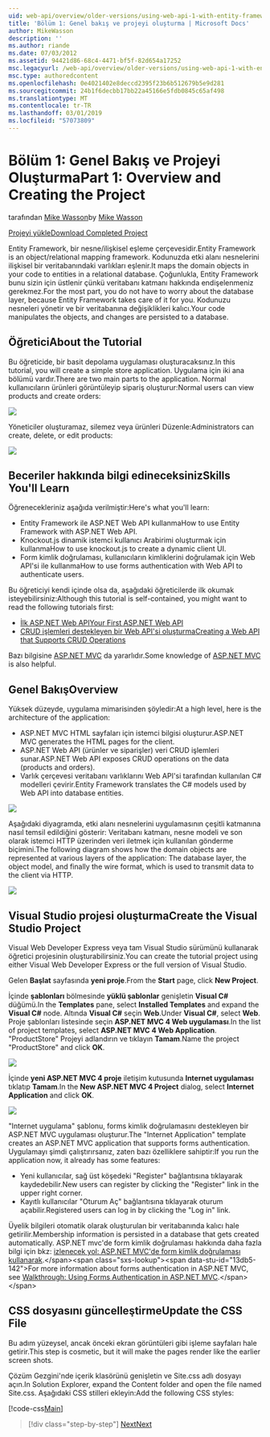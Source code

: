 ```yaml
---
uid: web-api/overview/older-versions/using-web-api-1-with-entity-framework-5/using-web-api-with-entity-framework-part-1
title: 'Bölüm 1: Genel bakış ve projeyi oluşturma | Microsoft Docs'
author: MikeWasson
description: ''
ms.author: riande
ms.date: 07/03/2012
ms.assetid: 94421d86-68c4-4471-bf5f-82d654a17252
msc.legacyurl: /web-api/overview/older-versions/using-web-api-1-with-entity-framework-5/using-web-api-with-entity-framework-part-1
msc.type: authoredcontent
ms.openlocfilehash: 0e4021402e8deccd2395f23b6b512679b5e9d281
ms.sourcegitcommit: 24b1f6decbb17bb22a45166e5fdb0845c65af498
ms.translationtype: MT
ms.contentlocale: tr-TR
ms.lasthandoff: 03/01/2019
ms.locfileid: "57073809"
---
```

<a name="part-1-overview-and-creating-the-project"></a><span data-ttu-id="13db5-102">Bölüm 1: Genel Bakış ve Projeyi Oluşturma</span><span class="sxs-lookup"><span data-stu-id="13db5-102">Part 1: Overview and Creating the Project</span></span>
====================
<span data-ttu-id="13db5-103">tarafından [Mike Wasson](https://github.com/MikeWasson)</span><span class="sxs-lookup"><span data-stu-id="13db5-103">by [Mike Wasson](https://github.com/MikeWasson)</span></span>

[<span data-ttu-id="13db5-104">Projeyi yükle</span><span class="sxs-lookup"><span data-stu-id="13db5-104">Download Completed Project</span></span>](http://code.msdn.microsoft.com/ASP-NET-Web-API-with-afa30545)

<span data-ttu-id="13db5-105">Entity Framework, bir nesne/ilişkisel eşleme çerçevesidir.</span><span class="sxs-lookup"><span data-stu-id="13db5-105">Entity Framework is an object/relational mapping framework.</span></span> <span data-ttu-id="13db5-106">Kodunuzda etki alanı nesnelerini ilişkisel bir veritabanındaki varlıkları eşlenir.</span><span class="sxs-lookup"><span data-stu-id="13db5-106">It maps the domain objects in your code to entities in a relational database.</span></span> <span data-ttu-id="13db5-107">Çoğunlukla, Entity Framework bunu sizin için üstlenir çünkü veritabanı katmanı hakkında endişelenmeniz gerekmez.</span><span class="sxs-lookup"><span data-stu-id="13db5-107">For the most part, you do not have to worry about the database layer, because Entity Framework takes care of it for you.</span></span> <span data-ttu-id="13db5-108">Kodunuzu nesneleri yönetir ve bir veritabanına değişiklikleri kalıcı.</span><span class="sxs-lookup"><span data-stu-id="13db5-108">Your code manipulates the objects, and changes are persisted to a database.</span></span>

## <a name="about-the-tutorial"></a><span data-ttu-id="13db5-109">Öğretici</span><span class="sxs-lookup"><span data-stu-id="13db5-109">About the Tutorial</span></span>

<span data-ttu-id="13db5-110">Bu öğreticide, bir basit depolama uygulaması oluşturacaksınız.</span><span class="sxs-lookup"><span data-stu-id="13db5-110">In this tutorial, you will create a simple store application.</span></span> <span data-ttu-id="13db5-111">Uygulama için iki ana bölümü vardır.</span><span class="sxs-lookup"><span data-stu-id="13db5-111">There are two main parts to the application.</span></span> <span data-ttu-id="13db5-112">Normal kullanıcıların ürünleri görüntüleyip sipariş oluşturur:</span><span class="sxs-lookup"><span data-stu-id="13db5-112">Normal users can view products and create orders:</span></span>

![](using-web-api-with-entity-framework-part-1/_static/image1.png)

<span data-ttu-id="13db5-113">Yöneticiler oluşturamaz, silemez veya ürünleri Düzenle:</span><span class="sxs-lookup"><span data-stu-id="13db5-113">Administrators can create, delete, or edit products:</span></span>

![](using-web-api-with-entity-framework-part-1/_static/image2.png)

## <a name="skills-youll-learn"></a><span data-ttu-id="13db5-114">Beceriler hakkında bilgi edineceksiniz</span><span class="sxs-lookup"><span data-stu-id="13db5-114">Skills You'll Learn</span></span>

<span data-ttu-id="13db5-115">Öğrenecekleriniz aşağıda verilmiştir:</span><span class="sxs-lookup"><span data-stu-id="13db5-115">Here's what you'll learn:</span></span>

- <span data-ttu-id="13db5-116">Entity Framework ile ASP.NET Web API kullanma</span><span class="sxs-lookup"><span data-stu-id="13db5-116">How to use Entity Framework with ASP.NET Web API.</span></span>
- <span data-ttu-id="13db5-117">Knockout.js dinamik istemci kullanıcı Arabirimi oluşturmak için kullanma</span><span class="sxs-lookup"><span data-stu-id="13db5-117">How to use knockout.js to create a dynamic client UI.</span></span>
- <span data-ttu-id="13db5-118">Form kimlik doğrulaması, kullanıcıların kimliklerini doğrulamak için Web API'si ile kullanma</span><span class="sxs-lookup"><span data-stu-id="13db5-118">How to use forms authentication with Web API to authenticate users.</span></span>

<span data-ttu-id="13db5-119">Bu öğreticiyi kendi içinde olsa da, aşağıdaki öğreticilerde ilk okumak isteyebilirsiniz:</span><span class="sxs-lookup"><span data-stu-id="13db5-119">Although this tutorial is self-contained, you might want to read the following tutorials first:</span></span>

- [<span data-ttu-id="13db5-120">İlk ASP.NET Web API</span><span class="sxs-lookup"><span data-stu-id="13db5-120">Your First ASP.NET Web API</span></span>](../../getting-started-with-aspnet-web-api/tutorial-your-first-web-api.md)
- [<span data-ttu-id="13db5-121">CRUD işlemleri destekleyen bir Web API'si oluşturma</span><span class="sxs-lookup"><span data-stu-id="13db5-121">Creating a Web API that Supports CRUD Operations</span></span>](../creating-a-web-api-that-supports-crud-operations.md)

<span data-ttu-id="13db5-122">Bazı bilgisine [ASP.NET MVC](../../../../mvc/index.md) da yararlıdır.</span><span class="sxs-lookup"><span data-stu-id="13db5-122">Some knowledge of [ASP.NET MVC](../../../../mvc/index.md) is also helpful.</span></span>

## <a name="overview"></a><span data-ttu-id="13db5-123">Genel Bakış</span><span class="sxs-lookup"><span data-stu-id="13db5-123">Overview</span></span>

<span data-ttu-id="13db5-124">Yüksek düzeyde, uygulama mimarisinden şöyledir:</span><span class="sxs-lookup"><span data-stu-id="13db5-124">At a high level, here is the architecture of the application:</span></span>

- <span data-ttu-id="13db5-125">ASP.NET MVC HTML sayfaları için istemci bilgisi oluşturur.</span><span class="sxs-lookup"><span data-stu-id="13db5-125">ASP.NET MVC generates the HTML pages for the client.</span></span>
- <span data-ttu-id="13db5-126">ASP.NET Web API (ürünler ve siparişler) veri CRUD işlemleri sunar.</span><span class="sxs-lookup"><span data-stu-id="13db5-126">ASP.NET Web API exposes CRUD operations on the data (products and orders).</span></span>
- <span data-ttu-id="13db5-127">Varlık çerçevesi veritabanı varlıklarını Web API'si tarafından kullanılan C# modelleri çevirir.</span><span class="sxs-lookup"><span data-stu-id="13db5-127">Entity Framework translates the C# models used by Web API into database entities.</span></span>

![](using-web-api-with-entity-framework-part-1/_static/image3.png)

<span data-ttu-id="13db5-128">Aşağıdaki diyagramda, etki alanı nesnelerini uygulamasının çeşitli katmanına nasıl temsil edildiğini gösterir: Veritabanı katmanı, nesne modeli ve son olarak istemci HTTP üzerinden veri iletmek için kullanılan gönderme biçimini.</span><span class="sxs-lookup"><span data-stu-id="13db5-128">The following diagram shows how the domain objects are represented at various layers of the application: The database layer, the object model, and finally the wire format, which is used to transmit data to the client via HTTP.</span></span>

![](using-web-api-with-entity-framework-part-1/_static/image4.png)

## <a name="create-the-visual-studio-project"></a><span data-ttu-id="13db5-129">Visual Studio projesi oluşturma</span><span class="sxs-lookup"><span data-stu-id="13db5-129">Create the Visual Studio Project</span></span>

<span data-ttu-id="13db5-130">Visual Web Developer Express veya tam Visual Studio sürümünü kullanarak öğretici projesinin oluşturabilirsiniz.</span><span class="sxs-lookup"><span data-stu-id="13db5-130">You can create the tutorial project using either Visual Web Developer Express or the full version of Visual Studio.</span></span>

<span data-ttu-id="13db5-131">Gelen **Başlat** sayfasında **yeni proje**.</span><span class="sxs-lookup"><span data-stu-id="13db5-131">From the **Start** page, click **New Project**.</span></span>

<span data-ttu-id="13db5-132">İçinde **şablonları** bölmesinde **yüklü şablonlar** genişletin **Visual C#** düğümü.</span><span class="sxs-lookup"><span data-stu-id="13db5-132">In the **Templates** pane, select **Installed Templates** and expand the **Visual C#** node.</span></span> <span data-ttu-id="13db5-133">Altında **Visual C#** seçin **Web**.</span><span class="sxs-lookup"><span data-stu-id="13db5-133">Under **Visual C#**, select **Web**.</span></span> <span data-ttu-id="13db5-134">Proje şablonları listesinde seçin **ASP.NET MVC 4 Web uygulaması**.</span><span class="sxs-lookup"><span data-stu-id="13db5-134">In the list of project templates, select **ASP.NET MVC 4 Web Application**.</span></span> <span data-ttu-id="13db5-135">"ProductStore" Projeyi adlandırın ve tıklayın **Tamam**.</span><span class="sxs-lookup"><span data-stu-id="13db5-135">Name the project "ProductStore" and click **OK**.</span></span>

![](using-web-api-with-entity-framework-part-1/_static/image5.png)

<span data-ttu-id="13db5-136">İçinde **yeni ASP.NET MVC 4 proje** iletişim kutusunda **Internet uygulaması** tıklatıp **Tamam**.</span><span class="sxs-lookup"><span data-stu-id="13db5-136">In the **New ASP.NET MVC 4 Project** dialog, select **Internet Application** and click **OK**.</span></span>

![](using-web-api-with-entity-framework-part-1/_static/image6.png)

<span data-ttu-id="13db5-137">"Internet uygulama" şablonu, forms kimlik doğrulamasını destekleyen bir ASP.NET MVC uygulaması oluşturur.</span><span class="sxs-lookup"><span data-stu-id="13db5-137">The "Internet Application" template creates an ASP.NET MVC application that supports forms authentication.</span></span> <span data-ttu-id="13db5-138">Uygulamayı şimdi çalıştırırsanız, zaten bazı özelliklere sahiptir:</span><span class="sxs-lookup"><span data-stu-id="13db5-138">If you run the application now, it already has some features:</span></span>

- <span data-ttu-id="13db5-139">Yeni kullanıcılar, sağ üst köşedeki "Register" bağlantısına tıklayarak kaydedebilir.</span><span class="sxs-lookup"><span data-stu-id="13db5-139">New users can register by clicking the "Register" link in the upper right corner.</span></span>
- <span data-ttu-id="13db5-140">Kayıtlı kullanıcılar "Oturum Aç" bağlantısına tıklayarak oturum açabilir.</span><span class="sxs-lookup"><span data-stu-id="13db5-140">Registered users can log in by clicking the "Log in" link.</span></span>

<span data-ttu-id="13db5-141">Üyelik bilgileri otomatik olarak oluşturulan bir veritabanında kalıcı hale getirilir.</span><span class="sxs-lookup"><span data-stu-id="13db5-141">Membership information is persisted in a database that gets created automatically.</span></span> <span data-ttu-id="13db5-142">ASP.NET mvc'de form kimlik doğrulaması hakkında daha fazla bilgi için bkz: [izlenecek yol: ASP.NET MVC'de form kimlik doğrulaması kullanarak](https://msdn.microsoft.com/library/ff398049(VS.98).aspx).</span><span class="sxs-lookup"><span data-stu-id="13db5-142">For more information about forms authentication in ASP.NET MVC, see [Walkthrough: Using Forms Authentication in ASP.NET MVC](https://msdn.microsoft.com/library/ff398049(VS.98).aspx).</span></span>

## <a name="update-the-css-file"></a><span data-ttu-id="13db5-143">CSS dosyasını güncelleştirme</span><span class="sxs-lookup"><span data-stu-id="13db5-143">Update the CSS File</span></span>

<span data-ttu-id="13db5-144">Bu adım yüzeysel, ancak önceki ekran görüntüleri gibi işleme sayfaları hale getirir.</span><span class="sxs-lookup"><span data-stu-id="13db5-144">This step is cosmetic, but it will make the pages render like the earlier screen shots.</span></span>

<span data-ttu-id="13db5-145">Çözüm Gezgini'nde içerik klasörünü genişletin ve Site.css adlı dosyayı açın.</span><span class="sxs-lookup"><span data-stu-id="13db5-145">In Solution Explorer, expand the Content folder and open the file named Site.css.</span></span> <span data-ttu-id="13db5-146">Aşağıdaki CSS stilleri ekleyin:</span><span class="sxs-lookup"><span data-stu-id="13db5-146">Add the following CSS styles:</span></span>

[!code-css[Main](using-web-api-with-entity-framework-part-1/samples/sample1.css)]

> [!div class="step-by-step"]
> [<span data-ttu-id="13db5-147">Next</span><span class="sxs-lookup"><span data-stu-id="13db5-147">Next</span></span>](using-web-api-with-entity-framework-part-2.md)
